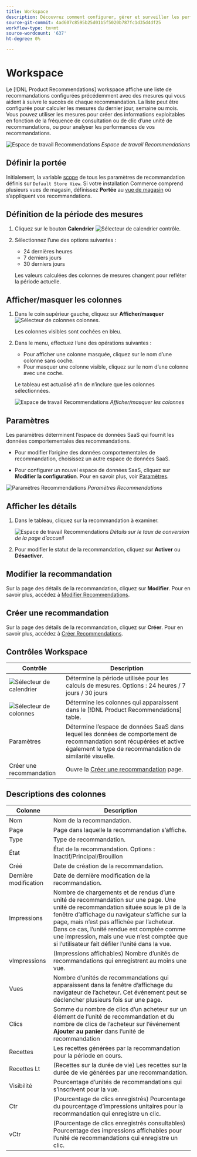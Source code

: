 ```yaml
---
title: Workspace
description: Découvrez comment configurer, gérer et surveiller les performances des recommandations de produits.
source-git-commit: 4ad607c8595b25d01b5f5020b787fc1d35d4df25
workflow-type: tm+mt
source-wordcount: '637'
ht-degree: 0%

---
```


# Workspace

Le [!DNL Product Recommendations] workspace affiche une liste de recommandations configurées précédemment avec des mesures qui vous aident à suivre le succès de chaque recommandation. La liste peut être configurée pour calculer les mesures du dernier jour, semaine ou mois. Vous pouvez utiliser les mesures pour créer des informations exploitables en fonction de la fréquence de consultation ou de clic d’une unité de recommandations, ou pour analyser les performances de vos recommandations.

![Espace de travail Recommendations](assets/workspace.png)
_Espace de travail Recommendations_

## Définir la portée

Initialement, la variable [scope](https://docs.magento.com/user-guide/stores/websites-stores-views.html) de tous les paramètres de recommandation définis sur `Default Store View`. Si votre installation Commerce comprend plusieurs vues de magasin, définissez **Portée** au [vue de magasin](https://docs.magento.com/user-guide/configuration/scope.html) où s’appliquent vos recommandations.

## Définition de la période des mesures

1. Cliquez sur le bouton **Calendrier** ![Sélecteur de calendrier](assets/icon-calendar.png) contrôle.

1. Sélectionnez l’une des options suivantes :

   - 24 dernières heures
   - 7 derniers jours
   - 30 derniers jours

   Les valeurs calculées des colonnes de mesures changent pour refléter la période actuelle.

## Afficher/masquer les colonnes

1. Dans le coin supérieur gauche, cliquez sur **Afficher/masquer** ![Sélecteur de colonnes](assets/icon-show-hide-columns.png) colonnes.

   Les colonnes visibles sont cochées en bleu.

1. Dans le menu, effectuez l’une des opérations suivantes :

   - Pour afficher une colonne masquée, cliquez sur le nom d’une colonne sans coche.
   - Pour masquer une colonne visible, cliquez sur le nom d’une colonne avec une coche.

   Le tableau est actualisé afin de n’inclure que les colonnes sélectionnées.

   ![Espace de travail Recommendations](assets/workspace-select-columns.png)
   _Afficher/masquer les colonnes_

## Paramètres

Les paramètres déterminent l’espace de données SaaS qui fournit les données comportementales des recommandations.

- Pour modifier l’origine des données comportementales de recommandation, choisissez un autre espace de données SaaS.

- Pour configurer un nouvel espace de données SaaS, cliquez sur **Modifier la configuration**. Pour en savoir plus, voir [Paramètres](settings.md).

![Paramètres Recommendations](assets/settings.png)
_Paramètres Recommendations_

## Afficher les détails

1. Dans le tableau, cliquez sur la recommandation à examiner.

   ![Espace de travail Recommendations](assets/recommendation-detail.png)
   _Détails sur le taux de conversion de la page d’accueil_

1. Pour modifier le statut de la recommandation, cliquez sur **Activer** ou **Désactiver**.

## Modifier la recommandation

Sur la page des détails de la recommandation, cliquez sur **Modifier**. Pour en savoir plus, accédez à [Modifier Recommendations](edit.md).

## Créer une recommandation

Sur la page des détails de la recommandation, cliquez sur **Créer**. Pour en savoir plus, accédez à [Créer Recommendations](create.md).

## Contrôles Workspace

| Contrôle | Description |
|---|---|
| ![Sélecteur de calendrier](assets/icon-calendar.png) | Détermine la période utilisée pour les calculs de mesures. Options : 24 heures / 7 jours / 30 jours |
| ![Sélecteur de colonnes](assets/icon-show-hide-columns.png) | Détermine les colonnes qui apparaissent dans le [!DNL Product Recommendations] table. |
| Paramètres | Détermine l’espace de données SaaS dans lequel les données de comportement de recommandation sont récupérées et active également le type de recommandation de similarité visuelle. |
| Créer une recommandation | Ouvre la [Créer une recommandation](create.md) page. |

## Descriptions des colonnes

| Colonne | Description |
|---|---|
| Nom | Nom de la recommandation. |
| Page | Page dans laquelle la recommandation s’affiche. |
| Type | Type de recommandation. |
| État | État de la recommandation. Options : Inactif/Principal/Brouillon |
| Créé | Date de création de la recommandation. |
| Dernière modification | Date de dernière modification de la recommandation. |
| Impressions | Nombre de chargements et de rendus d’une unité de recommandation sur une page. Une unité de recommandation située sous le pli de la fenêtre d’affichage du navigateur s’affiche sur la page, mais n’est pas affichée par l’acheteur. Dans ce cas, l’unité rendue est comptée comme une impression, mais une vue n’est comptée que si l’utilisateur fait défiler l’unité dans la vue. |
| vImpressions | (Impressions affichables) Nombre d’unités de recommandations qui enregistrent au moins une vue. |
| Vues | Nombre d’unités de recommandations qui apparaissent dans la fenêtre d’affichage du navigateur de l’acheteur. Cet événement peut se déclencher plusieurs fois sur une page. |
| Clics | Somme du nombre de clics d’un acheteur sur un élément de l’unité de recommandation et du nombre de clics de l’acheteur sur l’événement **Ajouter au panier** dans l’unité de recommandation |
| Recettes | Les recettes générées par la recommandation pour la période en cours. |
| Recettes Lt | (Recettes sur la durée de vie) Les recettes sur la durée de vie générées par une recommandation. |
| Visibilité | Pourcentage d’unités de recommandations qui s’inscrivent pour la vue. |
| Ctr | (Pourcentage de clics enregistrés) Pourcentage du pourcentage d’impressions unitaires pour la recommandation qui enregistre un clic. |
| vCtr | (Pourcentage de clics enregistrés consultables) Pourcentage des impressions affichables pour l’unité de recommandations qui enregistre un clic. |
